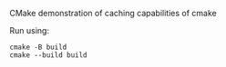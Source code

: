 CMake demonstration of caching capabilities of cmake

Run using:

```shell
cmake -B build
cmake --build build
```
